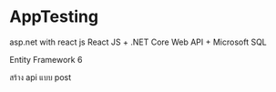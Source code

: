 # AppTesting

asp.net with react js
React JS + .NET Core Web API + Microsoft SQL

Entity Framework 6

สร้าง api แบบ post
